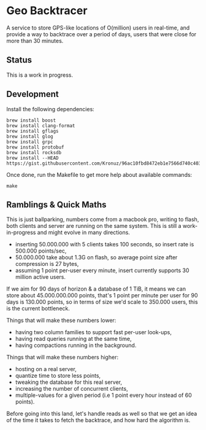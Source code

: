 # Geo Backtracer

A service to store GPS-like locations of O(million) users in
real-time, and provide a way to backtrace over a period of days, users
that were close for more than 30 minutes.

## Status

This is a work in progress.

## Development

Install the following dependencies:

    brew install boost
    brew install clang-format
    brew install gflags
    brew install glog
    brew install grpc
    brew install protobuf
    brew install rocksdb
    brew install --HEAD https://gist.githubusercontent.com/Kronuz/96ac10fbd8472eb1e7566d740c4034f8/raw/gtest.rb

Once done, run the Makefile to get more help about available commands:

    make

## Ramblings & Quick Maths

This is just ballparking, numbers come from a macbook pro, writing to
flash, both clients and server are running on the same system. This is
still a work-in-progress and might evolve in many directions.

- inserting 50.000.000 with 5 clients takes 100 seconds, so insert rate is 500.000 points/sec,
- 50.000.000 take about 1.3G on flash, so average point size after compression is 27 bytes,
- assuming 1 point per-user every minute, insert currently supports 30 million active users.

If we aim for 90 days of horizon & a database of 1 TiB, it means we
can store about 45.000.000.000 points, that's 1 point per minute per
user for 90 days is 130.000 points, so in terms of size we'd scale to
350.000 users, this is the current bottleneck.

Things that will make these numbers lower:

- having two column families to support fast per-user look-ups,
- having read queries running at the same time,
- having compactions running in the background.

Things that will make these numbers higher:

- hosting on a real server,
- quantize time to store less points,
- tweaking the database for this real server,
- increasing the number of concurrent clients,
- multiple-values for a given period (i.e 1 point every hour instead of 60 points).

Before going into this land, let's handle reads as well so that we get
an idea of the time it takes to fetch the backtrace, and how hard the
algorithm is.
